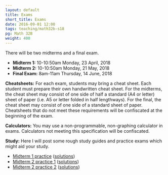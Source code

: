 ```yaml
---
layout: default
title: Exams
short_title: Exams
date: 2016-09-01 12:00
tags: teaching/math32b-s18
pg: Math 32B
weight: 400
---
```


There will be two midterms and a final exam.

* __Midterm 1:__ 10-10:50am Monday, 23 April, 2018
* __Midterm 2:__ 10-10:50am Monday, 21 May, 2018
* __Final Exam:__ 8am-11am Thursday, 14 June, 2018

__Cheatsheets:__ For each exam, students may bring a cheat sheet. Each student must prepare their own handwritten cheat sheet. For the midterms, the cheat sheet may consist of one side of half a standard (A4 or letter) sheet of paper (i.e. A5 or letter folded in half lengthways). For the final, the cheat sheet may consist of one side of a standard sheet of paper. Cheatsheets that do not meet these requirements will be confiscated at the beginning of the exam.

__Calculators:__ You may use a non-programmable, non-graphing calculator in exams. Calculators not meeting this specification will be confiscated.

__Study:__ Here I will post some rough study guides and practice exams which might aid your study.


- [Midterm 1 practice](midterm1-practice.pdf) ([solutions](midterm1-practice-sols.pdf))
- [Midterm 2 practice 1](midterm2-practice1.pdf) ([solutions](midterm2-practice1-solutions.pdf))
- [Midterm 2 practice 2](midterm2-practice2.pdf) ([solutions](midterm2-practice2-solutions.pdf))
